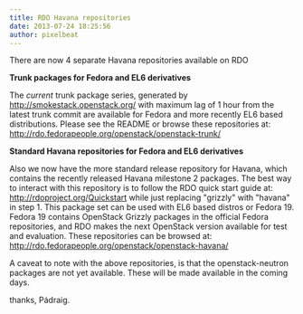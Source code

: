 ```yaml
---
title: RDO Havana repositories
date: 2013-07-24 18:25:56
author: pixelbeat
---
```


There are now 4 separate Havana repositories available on RDO

**Trunk packages for Fedora and EL6 derivatives**

The _current_ trunk package series, generated by http://smokestack.openstack.org/
with maximum lag of 1 hour from the latest trunk commit are available for Fedora
and more recently EL6 based distributions.
Please see the README or browse these repositories at:
http://rdo.fedorapeople.org/openstack/openstack-trunk/

**Standard Havana repositories for Fedora and EL6 derivatives**

Also we now have the more standard release repository for Havana,
which contains the recently released Havana milestone 2 packages.
The best way to interact with this repository is to follow
the RDO quick start guide at: http://rdoproject.org/Quickstart
while just replacing "grizzly" with "havana" in step 1.
This package set can be used with EL6 based distros or Fedora 19.
Fedora 19 contains OpenStack Grizzly packages in the official Fedora repositories,
and RDO makes the next OpenStack version available for test and evaluation.
These repositories can be browsed at:
http://rdo.fedorapeople.org/openstack/openstack-havana/

A caveat to note with the above repositories, is that
the openstack-neutron packages are not yet available.
These will be made available in the coming days.

thanks,
Pádraig.
